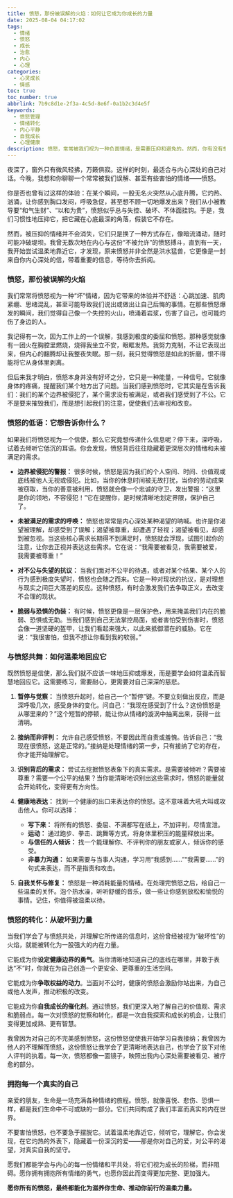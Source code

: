 ```yaml
---
title: 愤怒，那份被误解的火焰：如何让它成为你成长的力量
date: 2025-08-04 04:17:02
tags:
  - 情绪
  - 愤怒
  - 成长
  - 治愈
  - 内心
  - 心理
categories:
  - 心灵成长
  - 情感
toc: true
toc_number: true
abbrlink: 7b9c8d1e-2f3a-4c5d-8e6f-0a1b2c3d4e5f
keywords:
  - 愤怒管理
  - 情绪转化
  - 内心平静
  - 自我成长
  - 心理健康
description: 愤怒，常常被我们视为一种负面情绪，是需要压抑和避免的。然而，你有没有想过，这份汹涌的情绪，或许并非全然是破坏性的？它更像是一封来自你内心深处的信，带着重要的信息，等待你去拆阅。今天，让我们一起温柔地走近愤怒，倾听它的低语，学习如何将这份看似灼热的火焰，转化为滋养我们生命、推动我们成长的温暖力量。
---
```


夜深了，窗外只有微风轻拂，万籁俱寂。这样的时刻，最适合与内心深处的自己对话。今晚，我想和你聊聊一个常常被我们误解、甚至有些害怕的情绪——愤怒。

你是否也曾有过这样的体验：在某个瞬间，一股无名火突然从心底升腾，它灼热、汹涌，让你感到胸口发闷，呼吸急促，甚至想不顾一切地爆发出来？我们从小被教导要“和气生财”、“以和为贵”，愤怒似乎总与失控、破坏、不体面挂钩。于是，我们习惯性地压抑它，把它藏在心底最深的角落，假装它不存在。

然而，被压抑的情绪并不会消失，它们只是换了一种方式存在，像暗流涌动，随时可能冲破堤坝。我曾无数次地在内心与这份“不被允许”的愤怒搏斗，直到有一天，我开始尝试温柔地靠近它，才发现，原来愤怒并非全然是洪水猛兽，它更像是一封来自你内心深处的信，带着重要的信息，等待你去拆阅。

### 愤怒，那份被误解的火焰

我们常常将愤怒视为一种“坏”情绪，因为它带来的体验并不舒适：心跳加速、肌肉紧绷、思绪混乱，甚至可能导致我们说出或做出让自己后悔的事情。在那些愤怒爆发的瞬间，我们觉得自己像一个失控的火山，喷涌着岩浆，伤害了自己，也可能灼伤了身边的人。

我记得有一次，因为工作上的一个误解，我感到极度的委屈和愤怒。那种感觉就像有一团火在胸腔里燃烧，烧得我坐立不安，眼眶发热。我努力克制，不让它表现出来，但内心的翻腾却让我整夜失眠。那一刻，我只觉得愤怒是如此的折磨，恨不得能将它从身体里剥离。

但后来我才明白，愤怒本身并没有好坏之分，它只是一种能量，一种信号。它就像身体的疼痛，提醒我们某个地方出了问题。当我们感到愤怒时，它其实是在告诉我们：我们的某个边界被侵犯了，某个需求没有被满足，或者我们感受到了不公。它不是要来摧毁我们，而是想引起我们的注意，促使我们去审视和改变。

### 愤怒的低语：它想告诉你什么？

如果我们将愤怒视为一个信使，那么它究竟想传递什么信息呢？停下来，深呼吸，试着去倾听它低沉的耳语。你会发现，愤怒背后往往隐藏着更深层次的情绪和未被满足的需求。

*   **边界被侵犯的警报：** 很多时候，愤怒是因为我们的个人空间、时间、价值观或底线被他人无视或侵犯。比如，当你的休息时间被无故打扰，当你的劳动成果被窃取，当你的善意被利用，愤怒就会像一个忠诚的守卫，发出警报：“这里是你的领地，不容侵犯！”它在提醒你，是时候清晰地划定界限，保护自己了。

*   **未被满足的需求的呼唤：** 愤怒也常常是内心深处某种渴望的呐喊。也许是你渴望被理解，却感受到了误解；渴望被尊重，却遭遇了轻视；渴望被看见，却感到被忽视。当这些核心需求长期得不到满足时，愤怒就会浮现，试图引起你的注意，让你去正视并表达这些需求。它在说：“我需要被看见，我需要被爱，我需要被尊重！”

*   **对不公与失望的抗议：** 当我们面对不公平的待遇，或者对某个结果、某个人的行为感到极度失望时，愤怒也会随之而来。它是一种对现状的抗议，是对理想与现实之间巨大落差的反应。这种愤怒，有时会激发我们去争取正义，去改变不合理的现状。

*   **脆弱与恐惧的伪装：** 有时候，愤怒更像是一层保护色，用来掩盖我们内在的脆弱、恐惧或无助。当我们感到自己无法掌控局面，或者害怕受到伤害时，愤怒会像一道坚硬的盔甲，让我们看起来强大，以此来抵御潜在的威胁。它在说：“我很害怕，但我不想让你看到我的软弱。”

### 与愤怒共舞：如何温柔地回应它

既然愤怒是信使，那么我们就不应该一味地压抑或爆发，而是要学会如何温柔而智慧地回应它。这需要练习，需要耐心，更需要对自己深深的慈悲。

1.  **暂停与觉察：** 当愤怒升起时，给自己一个“暂停”键。不要立刻做出反应，而是深呼吸几次，感受身体的变化。问自己：“我现在感受到了什么？这份愤怒是从哪里来的？”这个短暂的停顿，能让你从情绪的漩涡中抽离出来，获得一丝清明。

2.  **接纳而非评判：** 允许自己感受愤怒，不要因此而自责或羞愧。告诉自己：“我现在很愤怒，这是正常的。”接纳是处理情绪的第一步，只有接纳了它的存在，你才能开始理解它。

3.  **识别背后的需求：** 尝试去挖掘愤怒表象下的真实需求。是需要被倾听？需要被尊重？需要一个公平的结果？当你能清晰地识别出这些需求时，愤怒的能量就会开始转化，变得更有方向性。

4.  **健康地表达：** 找到一个健康的出口来表达你的愤怒。这不意味着大吼大叫或攻击他人。你可以选择：
    *   **写下来：** 将所有的愤怒、委屈、不满都写在纸上，不加评判，尽情宣泄。
    *   **运动：** 通过跑步、拳击、跳舞等方式，将身体里积压的能量释放出来。
    *   **与信任的人倾诉：** 找一个能理解你、不评判你的朋友或家人，倾诉你的感受。
    *   **非暴力沟通：** 如果需要与当事人沟通，学习用“我感到……”“我需要……”的句式来表达，而不是指责和攻击。

5.  **自我关怀与修复：** 愤怒是一种消耗能量的情绪。在处理完愤怒之后，给自己一些温柔的关怀。泡个热水澡，听听舒缓的音乐，做一些让你感到放松和愉悦的事情。记住，你值得被温柔以待。

### 愤怒的转化：从破坏到力量

当我们学会了与愤怒共处，并理解它所传递的信息时，这份曾经被视为“破坏性”的火焰，就能被转化为一股强大的内在力量。

它能成为你**设定健康边界的勇气**。当你清晰地知道自己的底线在哪里，并敢于表达“不”时，你就在为自己创造一个更安全、更尊重的生活空间。

它能成为你**争取权益的动力**。当面对不公时，健康的愤怒会激励你站出来，为自己或他人发声，推动积极的改变。

它能成为你**自我成长的催化剂**。通过愤怒，我们更深入地了解自己的价值观、需求和脆弱点。每一次对愤怒的觉察和转化，都是一次自我探索和成长的机会，让我们变得更加成熟、更有智慧。

我曾因为对自己的不完美感到愤怒，这份愤怒促使我开始学习自我接纳；我曾因为他人的不理解而愤怒，这份愤怒让我学会了更清晰地表达自己，也学会了放下对他人评判的执着。每一次，愤怒都像一面镜子，映照出我内心深处需要被看见、被疗愈的部分。

### 拥抱每一个真实的自己

亲爱的朋友，生命是一场充满各种情绪的旅程。愤怒，就像喜悦、悲伤、恐惧一样，都是我们生命中不可或缺的一部分。它们共同构成了我们丰富而真实的内在世界。

不要害怕愤怒，也不要急于摆脱它。试着温柔地靠近它，倾听它，理解它。你会发现，在它灼热的外表下，隐藏着一份深沉的爱——那是你对自己的爱，对公平的渴望，对真实自我的坚守。

愿我们都能学会与内心的每一份情绪和平共处，将它们视为成长的阶梯，而非阻碍。愿你拥有拥抱所有情绪的勇气，也愿你因此而变得更加完整、更加强大。

**愿你所有的愤怒，最终都能化为滋养你生命、推动你前行的温柔力量。**
